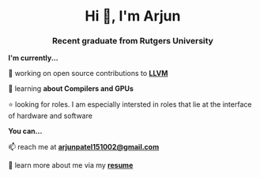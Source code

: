<h1 align="center">Hi 👋, I'm Arjun</h1>
<h3 align="center">Recent graduate from Rutgers University</h3>

**I'm currently...**

🔭 working on open source contributions to [**LLVM**](https://github.com/llvm/llvm-project/pulls/arjunUpatel)

🌱 learning **about Compilers and GPUs**

⭐ looking for roles. I am especially intersted in roles that lie at the interface of hardware and software

**You can...**

📫 reach me at **arjunpatel151002@gmail.com**

📖 learn more about me via my [**resume**](https://github.com/arjunUpatel/arjunUpatel/blob/main/Arjun_Patel_resume.pdf)

<!-- <p>&nbsp;<img align="center" src="https://github-readme-stats.vercel.app/api?username=arjunupatel&show_icons=true&locale=en" alt="arjunupatel" /></p> -->
